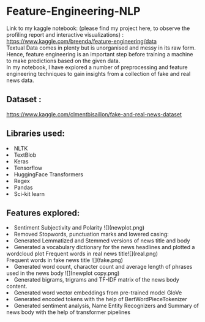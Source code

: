# Feature-Engineering-NLP
Link to my kaggle notebook: (please find my project here, to observe the profiling report and interactive visualizations) : https://www.kaggle.com/breenda/feature-engineering/data <br> 
Textual Data comes in plenty but is unorganised and messy in its raw form. Hence, feature engineering is an important step before training a machine to make predictions based on the given data.<br>
In my notebook, I have explored a number of preprocessing and feature engineering techniques to gain insights from a collection of fake and real news data. <br>

## Dataset : <br>
https://www.kaggle.com/clmentbisaillon/fake-and-real-news-dataset

## Libraries used: 
<li> NLTK </li>
<li> TextBlob </li>
<li> Keras </li>
<li> Tensorflow </li>
<li> HuggingFace Transformers </li>
<li> Regex </li>
<li> Pandas </li>
<li> Sci-kit learn </li>

## Features explored:
<li> Sentiment Subjectivity and Polarity
![](newplot.png)</li>
<li> Removed Stopwords, punctuation marks and lowered casing: </li>
<li> Generated Lemmatized and Stemmed versions of news title and body </li> 
<li> Generated a vocabulary dictionary for the news headlines and plotted a wordcloud plot 
  Frequent words in real news title![](real.png) <br>Frequent words in fake news title ![](fake.png)</li>
<li> Generated word count, character count and average length of phrases used in the news body 
 ![](newplot copy.png)</li>
<li> Generated bigrams, trigrams and TF-IDF matrix of the news body content. </li>
<li> Generated word vector embeddings from pre-trained model GloVe </li>
<li> Generated encoded tokens with the help of BertWordPieceTokenizer </li>
<li> Generated sentiment analysis, Name Entity Recognizers and Summary of news body with the help of transformer pipelines</li>
